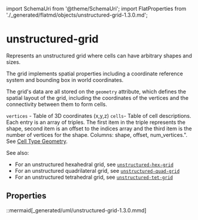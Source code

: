 import SchemaUri from '@theme/SchemaUri';
import FlatProperties from './_generated/flatmd/objects/unstructured-grid-1.3.0.md';

# unstructured-grid

<SchemaUri uri="schema/objects/unstructured-grid/1.3.0/unstructured-grid.schema.json" />

Represents an unstructured grid where cells can have arbitrary shapes and sizes.

The grid implements spatial properties including a coordinate reference system and bounding box in world coordinates.

The grid's data are all stored on the `geometry` attribute, which defines the spatial layout of the grid, including the coordinates of the vertices and the connectivity between them to form cells.

`vertices` - Table of 3D coordinates (x,y,z)
`cells`- Table of cell descriptions. Each entry is an array of triples. The first item in the triple represents the shape, second item is an offset to the indices array and the third item is the number of vertices for the shape. Columns: shape, offset, num_vertices.". See [Cell Type Geometry](../understanding-schemas/cell-type-geometry.md).

See also:

- For an unstructured hexahedral grid, see [`unstructured-hex-grid`](unstructured-hex-grid.md)
- For an unstructured quadrilateral grid, see [`unstructured-quad-grid`](unstructured-quad-grid.md)
- For an unstructured tetrahedral grid, see [`unstructured-tet-grid`](unstructured-tet-grid.md)

## Properties

<FlatProperties />

::mermaid[_generated/uml/unstructured-grid-1.3.0.mmd]
